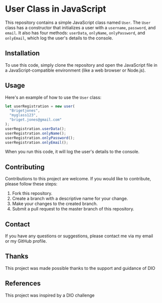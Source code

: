 # User Class in JavaScript

This repository contains a simple JavaScript class named `User`. The `User` class has a constructor that initializes a user with a `username`, `password`, and `email`. It also has four methods: `userData`, `onlyName`, `onlyPassword`, and `onlyEmail`, which log the user's details to the console.

## Installation

To use this code, simply clone the repository and open the JavaScript file in a JavaScript-compatible environment (like a web browser or Node.js).

## Usage

Here's an example of how to use the `User` class:

```javascript
let userRegistration = new user(
  "Brigetjones",
  "myglass123",
  "briget.jones@gmail.com"
);
userRegistration.userData();
userRegistration.onlyName();
userRegistration.onlyPassword();
userRegistration.onlyEmail();
```

When you run this code, it will log the user's details to the console.

## Contributing

Contributions to this project are welcome. If you would like to contribute, please follow these steps:

1. Fork this repository.
2. Create a branch with a descriptive name for your change.
3. Make your changes to the created branch.
4. Submit a pull request to the master branch of this repository.

## Contact

If you have any questions or suggestions, please contact me via my email or my GitHub profile.

## Thanks

This project was made possible thanks to the support and guidance of DIO

## References

This project was inspired by a DIO challenge
